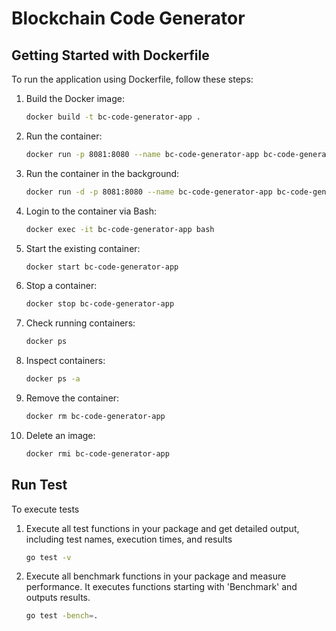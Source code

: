 # Blockchain Code Generator

## Getting Started with Dockerfile

To run the application using Dockerfile, follow these steps:

1. Build the Docker image:
    ```bash
    docker build -t bc-code-generator-app .
    ```

2. Run the container:
    ```bash
    docker run -p 8081:8080 --name bc-code-generator-app bc-code-generator-app
    ```

3. Run the container in the background:
    ```bash
    docker run -d -p 8081:8080 --name bc-code-generator-app bc-code-generator-app
    ```

4. Login to the container via Bash:
    ```bash
    docker exec -it bc-code-generator-app bash
    ```

5. Start the existing container:
    ```bash
    docker start bc-code-generator-app
    ```

6. Stop a container:
    ```bash
    docker stop bc-code-generator-app
    ```

7. Check running containers:
    ```bash
    docker ps
    ```

8. Inspect containers:
    ```bash
    docker ps -a
    ```

9. Remove the container:
    ```bash
    docker rm bc-code-generator-app
    ```

10. Delete an image:
    ```bash
    docker rmi bc-code-generator-app
    ```

## Run Test

To execute tests

1. Execute all test functions in your package and get detailed output, including test names, execution times, and results

    ```bash
    go test -v 
    ```

2. Execute all benchmark functions in your package and measure performance. It executes functions starting with 'Benchmark' and outputs results.

    ```bash
    go test -bench=.
    ```
